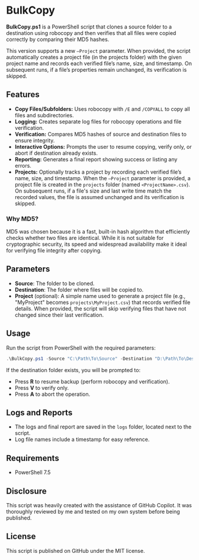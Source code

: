 # BulkCopy

**BulkCopy.ps1** is a PowerShell script that clones a source folder to a destination using robocopy and then verifies that all files were copied correctly by comparing their MD5 hashes.

This version supports a new `–Project` parameter. When provided, the script automatically creates a project file (in the projects folder) with the given project name and records each verified file’s name, size, and timestamp. On subsequent runs, if a file’s properties remain unchanged, its verification is skipped.

## Features

- **Copy Files/Subfolders:** Uses robocopy with `/E` and `/COPYALL` to copy all files and subdirectories.
- **Logging:** Creates separate log files for robocopy operations and file verification.
- **Verification:** Compares MD5 hashes of source and destination files to ensure integrity.
- **Interactive Options:** Prompts the user to resume copying, verify only, or abort if destination already exists.
- **Reporting:** Generates a final report showing success or listing any errors.
- **Projects:** Optionally tracks a project by recording each verified file’s name, size, and timestamp. When the `–Project` parameter is provided, a project file is created in the `projects` folder (named `<ProjectName>.csv`). On subsequent runs, if a file's size and last write time match the recorded values, the file is assumed unchanged and its verification is skipped.

### Why MD5?

MD5 was chosen because it is a fast, built-in hash algorithm that efficiently checks whether two files are identical. While it is not suitable for cryptographic security, its speed and widespread availability make it ideal for verifying file integrity after copying.

## Parameters

- **Source**: The folder to be cloned.
- **Destination**: The folder where files will be copied to.
- **Project** (optional): A simple name used to generate a project file (e.g., "MyProject" becomes `projects\MyProject.csv`) that records verified file details. When provided, the script will skip verifying files that have not changed since their last verification.

## Usage

Run the script from PowerShell with the required parameters:

```powershell
.\BulkCopy.ps1 -Source "C:\Path\To\Source" -Destination "D:\Path\To\Destination" -Project "MyProject"
```

If the destination folder exists, you will be prompted to:

- Press **R** to resume backup (perform robocopy and verification).
- Press **V** to verify only.
- Press **A** to abort the operation.

## Logs and Reports

- The logs and final report are saved in the `logs` folder, located next to the script.
- Log file names include a timestamp for easy reference.

## Requirements

- PowerShell 7.5

## Disclosure

This script was heavily created with the assistance of GitHub Copilot. It was thoroughly reviewed by me and tested on my own system before being published.

## License

This script is published on GitHub under the MIT license.
